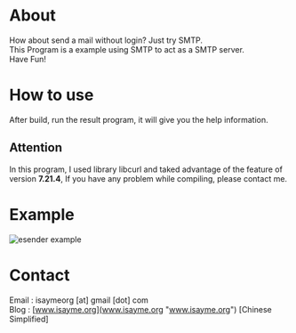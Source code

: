 # About #
How about send a mail without login? Just try SMTP.  
This Program is a example using SMTP to act as a SMTP server.  
Have Fun!
# How to use #
After build, run the result program, it will give you the help information.
## Attention ##
In this program, I used library libcurl and taked advantage of the feature of version **7.21.4**, If you have any problem while compiling, please contact me.
# Example #
![esender example](https://raw.github.com/isayme/esender/master/bin/esender_example.png) 

# Contact #
Email : isaymeorg [at] gmail [dot] com  
Blog  : [www.isayme.org](www.isayme.org "www.isayme.org") [Chinese Simplified]
